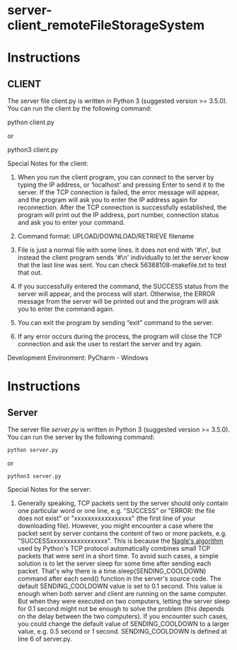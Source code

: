 # server-client_remoteFileStorageSystem


# Instructions

## CLIENT

The server file client.py is written in Python 3 (suggested version >= 3.5.0). You can run the client by the following command:

   python client.py

or

   python3 client.py

Special Notes for the client:
1. When you run the client program, you can connect to the server by typing the IP address, or ‘localhost’ and pressing Enter to send it to the server. 
   If the TCP connection is failed, the error message will appear, and the program will ask you to enter the IP address again for reconnection. 
   After the TCP connection is successfully established, the program will print out the IP address, port number, connection status and ask you to enter your command. 

2. Command format: UPLOAD/DOWNLOAD/RETRIEVE filename

3. File is just a normal file with some lines. It does not end with '#\n', but instead the client program sends '#\n' individually
   to let the server know that the last line was sent. You can check 56368108-makefile.txt to test that out.

3. If you successfully entered the command, the SUCCESS status from the server will appear, and the process will start. 
   Otherwise, the ERROR message from the server will be printed out and the program will ask you to enter the command again.

4. You can exit the program by sending “exit” command to the server. 

5. If any error occurs during the process, the program will close the TCP connection and ask the user to restart the server and try again.

Development Environment: PyCharm - Windows




# Instructions

## Server

The server file *server.py* is written in Python 3 (suggested version >= 3.5.0). You can run the server by the following command:

    python server.py

or

    python3 server.py


Special Notes for the server: 

1. Generally speaking, TCP packets sent by the server should only contain one particular word or one line, e.g. "SUCCESS" or "ERROR: the file does not exist" or "xxxxxxxxxxxxxxxxx" (the first line of your downloading file). However, you might encounter a case where the packet sent by server contains the content of two or more packets, e.g. "SUCCESSxxxxxxxxxxxxxxxxx". This is because the [Nagle's algorithm](https://en.wikipedia.org/wiki/Nagle%27s_algorithm) used by Python's TCP protocol automatically combines small TCP packets that were sent in a short time. To avoid such cases, a simple solution is to let the server sleep for some time after sending each packet. That's why there is a time.sleep(SENDING_COOLDOWN) command after each send() function in the server's source code. The default SENDING_COOLDOWN value is set to 0.1 second. This value is enough when both server and client are running on the same computer. But when they were executed on two computers, letting the server sleep for 0.1 second might not be enough to solve the problem (this depends on the delay between the two computers). If you encounter such cases, you could change the default value of SENDING_COOLDOWN to a larger value, e.g. 0.5 second or 1 second. SENDING_COOLDOWN is defined at line 6 of server.py.








